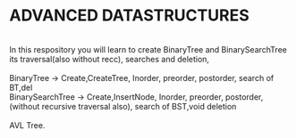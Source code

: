# ADVANCED DATASTRUCTURES
<br>In this respository you will learn to create BinaryTree and BinarySearchTree its traversal(also without recc), searches and deletion,
<br>
<br> BinaryTree -> Create,CreateTree, Inorder, preorder, postorder, search of BT,del
<br>BinarySearchTree -> Create,InsertNode, Inorder, preorder, postorder,(without recursive traversal also), search of BST,void deletion
<br>
<br> AVL Tree.
